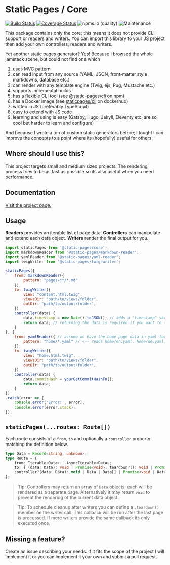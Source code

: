 # Static Pages / Core

[![Build Status](https://app.travis-ci.com/staticpagesjs/core.svg?branch=master)](https://app.travis-ci.com/staticpagesjs/core)
[![Coverage Status](https://coveralls.io/repos/github/staticpagesjs/core/badge.svg?branch=master)](https://coveralls.io/github/staticpagesjs/core?branch=master)
![npms.io (quality)](https://img.shields.io/npms-io/quality-score/@static-pages/core?label=quality)
![Maintenance](https://img.shields.io/maintenance/yes/2022)

This package contains only the core; this means it does not provide CLI support or readers and writers.
You can import this library to your JS project then add your own controllers, readers and writers.

Yet another static pages generator?
Yes! Because I browsed the whole jamstack scene, but could not find one which
1. uses MVC pattern
2. can read input from any source (YAML, JSON, front-matter style markdowns, database etc.)
3. can render with any template engine (Twig, ejs, Pug, Mustache etc.)
4. supports incremental builds
5. has a flexible CLI tool (see [@static-pages/cli](https://www.npmjs.com/package/@static-pages/cli) on npm)
6. has a Docker image (see [staticpages/cli](https://hub.docker.com/repository/docker/staticpages/cli) on dockerhub)
7. written in JS (preferably TypeScript)
8. easy to extend with JS code
9. learning and using is easy (Gatsby, Hugo, Jekyll, Eleventy etc. are so cool but harder to learn and configure)

And because I wrote a ton of custom static generators before; I tought I can improve the concepts to a point where its (hopefully) useful for others.

## Where should I use this?
This project targets small and medium sized projects. The rendering process tries to be as fast as possible so its also useful when you need performance.

## Documentation
[Visit the project page.](https://staticpagesjs.github.io/)

## Usage
__Readers__ provides an iterable list of page data. __Controllers__ can manipulate and extend each data object. __Writers__ render the final output for you.

```js
import staticPages from '@static-pages/core';
import markdownReader from '@static-pages/markdown-reader';
import yamlReader from '@static-pages/yaml-reader';
import twigWriter from '@static-pages/twig-writer';

staticPages({
    from: markdownReader({
        pattern: "pages/**/*.md"
    }),
    to: twigWriter({
        view: "content.html.twig",
        viewsDir: "path/to/views/folder",
        outDir: "path/to/output/folder",
    }),
    controller(data) {
        data.timestamp = new Date().toJSON(); // adds a "timestamp" variable
        return data; // returning the data is required if you want to send it to the renderer
    }
}, {
    from: yamlReader({ // assume we have the home page data in yaml format.
        pattern: "home/*.yaml" // <-- reads home/en.yaml, home/de.yaml, home/fr.yaml etc.
    }),
    to: twigWriter({
        view: "home.html.twig",
        viewsDir: "path/to/views/folder",
        outDir: "path/to/output/folder",
    }),
    controller(data) {
        data.commitHash = yourGetCommitHashFn();
        return data;
    }
})
.catch(error => {
    console.error('Error:', error);
    console.error(error.stack);
});
```

## `staticPages(...routes: Route[])`

Each route consists of a `from`, `to` and optionally a `controller` property matching the definition below.

```ts
type Data = Record<string, unknown>;
type Route = {
    from: Iterable<Data> | AsyncIterable<Data>;
    to: { (data: Data): void | Promise<void>; teardown?(): void | Promise<void>; };
    controller?(data: Data): void | Data | Data[] | Promise<void | Data | Data[]>;
};
```

> Tip: Controllers may return an array of `Data` objects; each will be rendered as a separate page.
> Alternatively it may return `void` to prevent the rendering of the current data object.

> Tip: To schedule cleanup after writers you can define a `.teardown()` member on the writer call.
> This callback will be run after the last page is processed. If more writers provide the same callback
> its only executed once.

## Missing a feature?
Create an issue describing your needs. If it fits the scope of the project I will implement it or you can implement it your own and submit a pull request.
